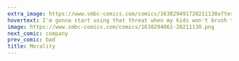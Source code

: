 ```yaml
---
extra_image: https://www.smbc-comics.com/comics/163829491720211130after.png
hovertext: I'm gonna start using that threat when my kids won't brush their teeth.
image: https://www.smbc-comics.com/comics/1638294861-20211130.png
next_comic: company
prev_comic: bad
title: Morality
---
```


